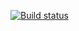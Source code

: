 [![Build status](https://ci.appveyor.com/api/projects/status/xl7hynveq6axv45l?svg=true)](https://ci.appveyor.com/project/KseniiaVv/test-mode)